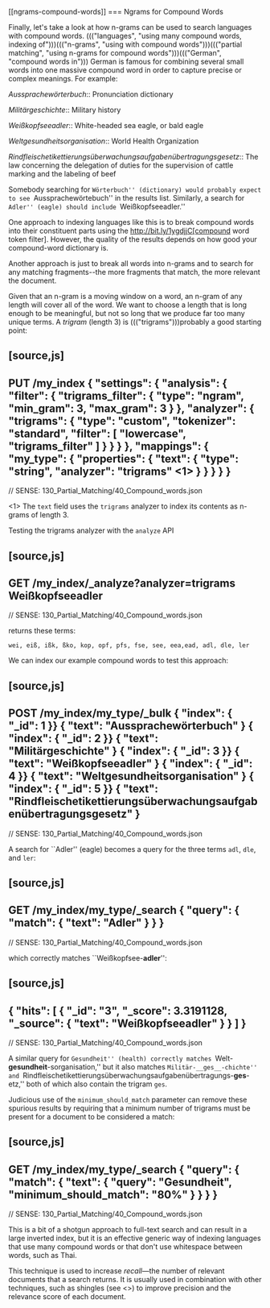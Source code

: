 [[ngrams-compound-words]]
=== Ngrams for Compound Words

Finally, let's take a look at how n-grams can be used to search languages with
compound words. ((("languages", "using many compound words, indexing of")))((("n-grams", "using with compound words")))((("partial matching", "using n-grams for compound words")))((("German", "compound words in"))) German is famous for combining several small words into one
massive compound word in order to capture precise or complex meanings. For
example:

_Aussprachewörterbuch_::
    Pronunciation dictionary

_Militärgeschichte_::
    Military history

_Weißkopfseeadler_::
    White-headed sea eagle, or bald eagle

_Weltgesundheitsorganisation_::
    World Health Organization

_Rindfleischetikettierungsüberwachungsaufgabenübertragungsgesetz_::
    The law concerning the delegation of duties for the supervision of cattle
    marking and the labeling of beef

Somebody searching for ``Wörterbuch'' (dictionary) would probably expect to
see ``Aussprachewörtebuch'' in the results list. Similarly, a search for
``Adler'' (eagle) should include ``Weißkopfseeadler.''

One approach to indexing languages like this is to break compound words into
their constituent parts using the http://bit.ly/1ygdjjC[compound word token filter].
However, the quality of the results depends on how good your compound-word
dictionary is.

Another approach is just to break all words into n-grams and to search for any
matching fragments--the more fragments that match, the more relevant the
document.

Given that an n-gram is a moving window on a word, an n-gram of any length
will cover all of the word.  We want to choose a length that is long enough
to be meaningful, but not so long that we produce far too many unique terms.
A _trigram_ (length 3) is ((("trigrams")))probably a good starting point:

[source,js]
--------------------------------------------------
PUT /my_index
{
    "settings": {
        "analysis": {
            "filter": {
                "trigrams_filter": {
                    "type":     "ngram",
                    "min_gram": 3,
                    "max_gram": 3
                }
            },
            "analyzer": {
                "trigrams": {
                    "type":      "custom",
                    "tokenizer": "standard",
                    "filter":   [
                        "lowercase",
                        "trigrams_filter"
                    ]
                }
            }
        }
    },
    "mappings": {
        "my_type": {
            "properties": {
                "text": {
                    "type":     "string",
                    "analyzer": "trigrams" <1>
                }
            }
        }
    }
}
--------------------------------------------------
// SENSE: 130_Partial_Matching/40_Compound_words.json

<1> The `text` field uses the `trigrams` analyzer to index its contents as
    n-grams of length 3.

Testing the trigrams analyzer with the `analyze` API

[source,js]
--------------------------------------------------
GET /my_index/_analyze?analyzer=trigrams
Weißkopfseeadler
--------------------------------------------------
// SENSE: 130_Partial_Matching/40_Compound_words.json

returns these terms:

    wei, eiß, ißk, ßko, kop, opf, pfs, fse, see, eea,ead, adl, dle, ler

We can index our example compound words to test this approach:

[source,js]
--------------------------------------------------
POST /my_index/my_type/_bulk
{ "index": { "_id": 1 }}
{ "text": "Aussprachewörterbuch" }
{ "index": { "_id": 2 }}
{ "text": "Militärgeschichte" }
{ "index": { "_id": 3 }}
{ "text": "Weißkopfseeadler" }
{ "index": { "_id": 4 }}
{ "text": "Weltgesundheitsorganisation" }
{ "index": { "_id": 5 }}
{ "text": "Rindfleischetikettierungsüberwachungsaufgabenübertragungsgesetz" }
--------------------------------------------------
// SENSE: 130_Partial_Matching/40_Compound_words.json

A search for ``Adler'' (eagle) becomes a query for the three terms `adl`, `dle`,
and `ler`:

[source,js]
--------------------------------------------------
GET /my_index/my_type/_search
{
    "query": {
        "match": {
            "text": "Adler"
        }
    }
}
--------------------------------------------------
// SENSE: 130_Partial_Matching/40_Compound_words.json

which correctly matches ``Weißkopfsee-__adler__'':

[source,js]
--------------------------------------------------
{
  "hits": [
     {
        "_id": "3",
        "_score": 3.3191128,
        "_source": {
           "text": "Weißkopfseeadler"
        }
     }
  ]
}
--------------------------------------------------
// SENSE: 130_Partial_Matching/40_Compound_words.json

A similar query for ``Gesundheit'' (health) correctly matches
``Welt-__gesundheit__-sorganisation,'' but it also matches
``Militär-__ges__-chichte'' and
``Rindfleischetikettierungsüberwachungsaufgabenübertragungs-__ges__-etz,''
both of which also contain the trigram `ges`.

Judicious use of the `minimum_should_match` parameter can remove these
spurious results by requiring that a minimum number of trigrams must be
present for a document to be considered a match:

[source,js]
--------------------------------------------------
GET /my_index/my_type/_search
{
    "query": {
        "match": {
            "text": {
                "query":                "Gesundheit",
                "minimum_should_match": "80%"
            }
        }
    }
}
--------------------------------------------------
// SENSE: 130_Partial_Matching/40_Compound_words.json

This is a bit of a shotgun approach to full-text search and can result in a
large inverted index, but it is an effective generic way of indexing languages
that use many compound words or that don't use whitespace between words,
such as Thai.

This technique is used to increase _recall_&#x2014;the number of relevant
documents that a search returns.  It is usually used in combination with
other techniques, such as shingles (see <<shingles>>) to improve precision and
the relevance score of each document.
